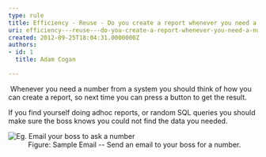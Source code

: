 ```yaml
---
type: rule
title: Efficiency - Reuse - Do you create a report whenever you need a number from a system?
uri: efficiency---reuse---do-you-create-a-report-whenever-you-need-a-number-from-a-system
created: 2012-09-25T18:04:31.0000000Z
authors:
- id: 1
  title: Adam Cogan

---
```




<span class='intro'> <p>​
                    Whenever you need a number from a system you should think of how you can create a report, so next time you can press a button to get the result.</p> </span>

<p>If you find yourself doing adhoc reports, or random SQL queries you should make sure the boss knows you could not find the data you needed.</p>
                    <dl class="goodImage">
                    <dt>
                        <img alt="Eg. Email your boss to ask a number" src="/PublishingImages/CreateReport.JPG" />
                    </dt>
                    <dd>
                        Figure&#58; Sample Email -- Send an email to your boss for a number. 
                    </dd>
                </dl>



